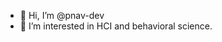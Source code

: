 - 👋 Hi, I’m @pnav-dev
- 👀 I’m interested in HCI and behavioral science. 

<!---
pnav-dev/pnav-dev is a ✨ special ✨ repository because its `README.md` (this file) appears on your GitHub profile.
You can click the Preview link to take a look at your changes.
--->
